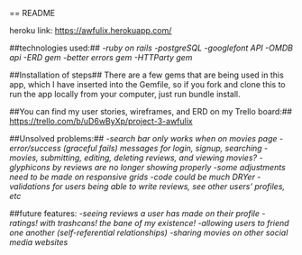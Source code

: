 == README

heroku link: https://awfulix.herokuapp.com/

##technologies used:##
*-ruby on rails
-postgreSQL
-googlefont API
-OMDB api
-ERD gem
-better errors gem
-HTTParty gem*

##Installation of steps##
There are a few gems that are being used in this app, which I have inserted into the Gemfile, so if you fork and clone this to run the app locally from your computer, just run bundle install.

##You can find my  user stories, wireframes, and ERD on my Trello board:## https://trello.com/b/uD6wByXp/project-3-awfulix

##Unsolved problems:##
*-search bar only works when on movies page
-error/success (graceful fails) messages for login, signup, searching -movies, submitting, editing, deleting reviews, and viewing movies?
-glyphicons by reviews are no longer showing properly
-some adjustments need to be made on responsive grids
-code could be much DRYer
-validations for users being able to write reviews, see other users’ profiles, etc*


##future features:
*-seeing reviews a user has made on their profile
-ratings! with trashcans! the bane of my existence!
-allowing users to friend one another (self-referential relationships)
-sharing movies on other social media websites*
